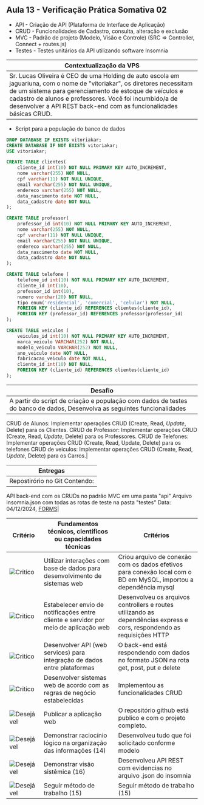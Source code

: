 ## Aula 13 - Verificação Prática Somativa 02

- API - Criação de API (Plataforma de Interface de Aplicação)
- CRUD - Funcionalidades de Cadastro, consulta, alteração e exclusão
- MVC - Padrão de projeto (Modelo, Visão e Controle) (SRC => Controller, Connect + routes.js)
- Testes - Testes unitários da API utilizando software Insomnia

|Contextualização da VPS|
|-|
|Sr. Lucas Oliveira é CEO de uma Holding de auto escola em jaguariuna, com o nome de "vitoriakar", os diretores necessitam de um sistema para gerenciamento de estoque de veículos e cadastro de alunos e professores. Você foi incumbido/a de desenvolver a API REST back-end com as funcionalidades básicas CRUD.|

- Script para a população do banco de dados

```SQL
DROP DATABASE IF EXISTS vitoriakar;
CREATE DATABASE IF NOT EXISTS vitoriakar;
USE vitoriakar;

CREATE TABLE clientes(
    cliente_id int(10) NOT NULL PRIMARY KEY AUTO_INCREMENT,
    nome varchar(255) NOT NULL,
    cpf varchar(11) NOT NULL UNIQUE,
    email varchar(255) NOT NULL UNIQUE,
    endereco varchar(255) NOT NULL,
    data_nascimento date NOT NULL,
    data_cadastro date NOT NULL   
);

CREATE TABLE professor(
    professor_id int(10) NOT NULL PRIMARY KEY AUTO_INCREMENT,
    nome varchar(255) NOT NULL,
    cpf varchar(11) NOT NULL UNIQUE,
    email varchar(255) NOT NULL UNIQUE,
    endereco varchar(255) NOT NULL,
    data_nascimento date NOT NULL,
    data_cadastro date NOT NULL   
);

CREATE TABLE telefone (
    telefone_id int(10) NOT NULL PRIMARY KEY AUTO_INCREMENT,
    cliente_id int(10),
    professor_id int(10),
    numero varchar(20) NOT NULL,
    tipo enum('residencial', 'comercial', 'celular') NOT NULL,
    FOREIGN KEY (cliente_id) REFERENCES clientes(cliente_id),
    FOREIGN KEY (professor_id) REFERENCES professor(professor_id)
);

CREATE TABLE veiculos (
    veiculos_id int(10) NOT NULL PRIMARY KEY AUTO_INCREMENT,
    marca_veiculo VARCHAR(252) NOT NULL,
    modelo_veiculo VARCHAR(252) NOT NULL,
    ano_veiculo date NOT NULL,
    fabricacao_veiculo date NOT NULL,
    cliente_id int(10) NOT NULL,
    FOREIGN KEY (cliente_id) REFERENCES clientes(cliente_id)
);

```

|Desafio|
|-|
|A partir do script de criação e população com dados de testes do banco de dados, Desenvolva as seguintes funcionalidades
CRUD de Alunos: Implementar operações CRUD (Create, Read, *Update*, Delete) para os Clientes.
CRUD de Professor: Implementar operações CRUD (Create, Read, *Update*, Delete) para os Professores.
CRUD de Telefones: Implementar operações CRUD (Create, Read, Update, Delete) para os telefones
CRUD de veiculos:  Implementar operações CRUD (Create, Read, *Update*, Delete) para os Carros.|

|Entregas|
|-|
|Repostirório no Git Contendo:
API back-end com os CRUDs no padrão MVC em uma pasta "api"
Arquivo insomnia.json com todas as rotas de teste na pasta "testes"
Data: 04/12/2024, <a href="https://forms.gle/6bygMCBKcNDXuUWd7">FORMS</a>|

|Critério|Fundamentos técnicos, científicos ou capacidades técnicas|Critérios|
|-|-|-|
|![Critico](https://raw.githubusercontent.com/wellifabio/senai2023/main/outros/assets/critico.png)|Utilizar interações com base de dados para desenvolvimento de sistemas web|Criou arquivo de conexão com os dados efetivos para conexão local com o BD em MySQL, importou a dependência mysql|
|![Critico](https://raw.githubusercontent.com/wellifabio/senai2023/main/outros/assets/critico.png)|Estabelecer envio de notificações entre cliente e servidor por meio de aplicação web|Desenvolveu os arquivos controllers e routes utilizando as dependências express e cors, respondendo as requisições HTTP|
|![Critico](https://raw.githubusercontent.com/wellifabio/senai2023/main/outros/assets/critico.png)|Desenvolver API (web services) para integração de dados entre plataformas|O back-end está respondendo com dados no formato JSON na rota get, post, put e delete|
|![Critico](https://raw.githubusercontent.com/wellifabio/senai2023/main/outros/assets/critico.png)|Desenvolver sistemas web de acordo com as regras de negócio estabelecidas|Implementou as funcionalidades CRUD|	
|![Desejável](https://raw.githubusercontent.com/wellifabio/senai2023/main/outros/assets/desejavel.png)|Publicar a aplicação web|O repositório github está publico e com o projeto completo.|
|![Desejável](https://raw.githubusercontent.com/wellifabio/senai2023/main/outros/assets/desejavel.png)|Demonstrar raciocínio lógico na organização das informações (14)|Desenvolveu tudo que foi solicitado conforme modelo|
|![Desejável](https://raw.githubusercontent.com/wellifabio/senai2023/main/outros/assets/desejavel.png)|Demonstrar visão sistêmica (16)|Desenvolveu API REST com evidencias no arquivo .json do insomnia|
|![Desejável](https://raw.githubusercontent.com/wellifabio/senai2023/main/outros/assets/desejavel.png)|Seguir método de trabalho (15)|Seguir método de trabalho (15)|
